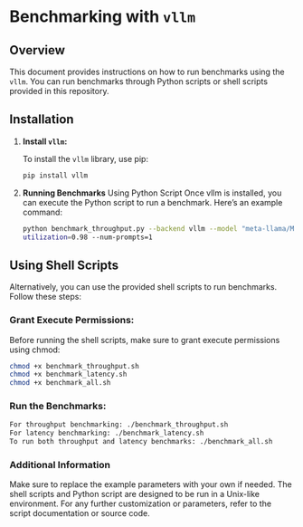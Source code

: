 # Benchmarking with `vllm`

## Overview

This document provides instructions on how to run benchmarks using the `vllm`. You can run benchmarks through Python scripts or shell scripts provided in this repository.

## Installation

1. **Install `vllm`:**

   To install the `vllm` library, use pip:

   ```bash
   pip install vllm
2. **Running Benchmarks**
Using Python Script  Once vllm is installed, you can execute the Python script to run a benchmark. Here’s an example command:

   ```bash
   python benchmark_throughput.py --backend vllm --model "meta-llama/Meta-Llama-3-8B-Instruct" --input-len=128 --output-len=128 --gpu-memory-        
   utilization=0.98 --num-prompts=1


## Using Shell Scripts

Alternatively, you can use the provided shell scripts to run benchmarks. Follow these steps:

### Grant Execute Permissions:

Before running the shell scripts, make sure to grant execute permissions using chmod:

```bash
chmod +x benchmark_throughput.sh
chmod +x benchmark_latency.sh
chmod +x benchmark_all.sh
```

### Run the Benchmarks:
```bash
For throughput benchmarking: ./benchmark_throughput.sh 
For latency benchmarking: ./benchmark_latency.sh
To run both throughput and latency benchmarks: ./benchmark_all.sh
```

### Additional Information

Make sure to replace the example parameters with your own if needed.
The shell scripts and Python script are designed to be run in a Unix-like environment.
For any further customization or parameters, refer to the script documentation or source code.
